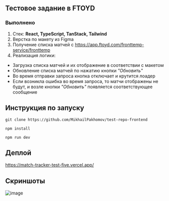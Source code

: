 ## Тестовое задание в FTOYD

### Выполнено

1. Стек: **React, TypeScript, TanStack, Tailwind**
2. Верстка по макету из Figma
3. Получение списка матчей с https://app.ftoyd.com/fronttemp-service/fronttemp
4. Реализация логики:
* Загрузка списка матчей и их отображение в соответствии с макетом
* Обновление списка матчей по нажатию кнопки *"Обновить"*
* Во время отправки запроса кнопка отключает и крутится лоадер
* Если возникла ошибка во время запроса, то матчи отображены не будут, и возле кнопки *"Обновить"* появляется соответствующее сообщение

## Инструкция по запуску

 ```
 git clone https://github.com/MikhailPakhomov/test-repo-frontend
 ```

```
npm install
```
```
npm run dev
```

## Деплой

https://match-tracker-test-five.vercel.app/

## Скриншоты

![image](https://github.com/user-attachments/assets/29cd9f6d-90a2-4878-beba-d600f8c0bae6)
 
